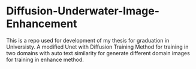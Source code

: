 # Diffusion-Underwater-Image-Enhancement
This is a repo used for development of my thesis for graduation in Universisty. A modified Unet with Diffusion Training Method for training in two domains with auto text similarity for generate different domain images for training in enhance method.
